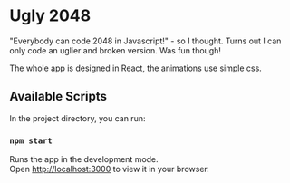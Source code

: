 # Ugly 2048

"Everybody can code 2048 in Javascript!" - so I thought. 
Turns out I can only code an uglier and broken version.
Was fun though!

The whole app is designed in React, the animations use simple css. 

## Available Scripts

In the project directory, you can run:

### `npm start`

Runs the app in the development mode.\
Open [http://localhost:3000](http://localhost:3000) to view it in your browser.

